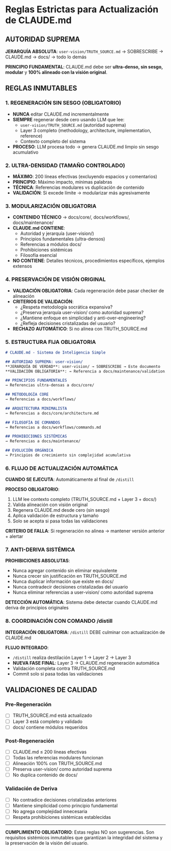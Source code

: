# Reglas Estrictas para Actualización de CLAUDE.md

## AUTORIDAD SUPREMA

**JERARQUÍA ABSOLUTA**: `user-vision/TRUTH_SOURCE.md` → SOBRESCRIBE → CLAUDE.md → docs/ → todo lo demás

**PRINCIPIO FUNDAMENTAL**: CLAUDE.md debe ser **ultra-denso, sin sesgo, modular** y **100% alineado con la visión original**.

## REGLAS INMUTABLES

### 1. REGENERACIÓN SIN SESGO (OBLIGATORIO)
- **NUNCA** editar CLAUDE.md incrementalmente
- **SIEMPRE** regenerar desde cero usando LLM que lee:
  - `user-vision/TRUTH_SOURCE.md` (autoridad suprema)
  - Layer 3 completo (methodology, architecture, implementation, reference)
  - Contexto completo del sistema
- **PROCESO**: LLM procesa todo → genera CLAUDE.md limpio sin sesgo acumulativo

### 2. ULTRA-DENSIDAD (TAMAÑO CONTROLADO)
- **MÁXIMO**: 200 líneas efectivas (excluyendo espacios y comentarios)
- **PRINCIPIO**: Máximo impacto, mínimas palabras
- **TÉCNICA**: Referencias modulares vs duplicación de contenido
- **VALIDACIÓN**: Si excede límite → modularizar más agresivamente

### 3. MODULARIZACIÓN OBLIGATORIA
- **CONTENIDO TÉCNICO** → docs/core/, docs/workflows/, docs/maintenance/
- **CLAUDE.md CONTIENE**:
  - Autoridad y jerarquía (user-vision/)
  - Principios fundamentales (ultra-densos)
  - Referencias a módulos docs/
  - Prohibiciones sistémicas
  - Filosofía esencial
- **NO CONTIENE**: Detalles técnicos, procedimientos específicos, ejemplos extensos

### 4. PRESERVACIÓN DE VISIÓN ORIGINAL
- **VALIDACIÓN OBLIGATORIA**: Cada regeneración debe pasar checker de alineación
- **CRITERIOS DE VALIDACIÓN**:
  - ¿Respeta metodología socrática expansiva?
  - ¿Preserva jerarquía user-vision/ como autoridad suprema?
  - ¿Mantiene enfoque en simplicidad y anti-over-engineering?
  - ¿Refleja decisiones cristalizadas del usuario?
- **RECHAZO AUTOMÁTICO**: Si no alinea con TRUTH_SOURCE.md

### 5. ESTRUCTURA FIJA OBLIGATORIA

```markdown
# CLAUDE.md - Sistema de Inteligencia Simple

## AUTORIDAD SUPREMA: user-vision/
**JERARQUÍA DE VERDAD**: user-vision/ → SOBRESCRIBE → Este documento
**VALIDACIÓN OBLIGATORIA**: → Referencia a docs/maintenance/validation.md

## PRINCIPIOS FUNDAMENTALES
→ Referencias ultra-densas a docs/core/

## METODOLOGÍA CORE
→ Referencias a docs/workflows/

## ARQUITECTURA MINIMALISTA
→ Referencias a docs/core/architecture.md

## FILOSOFÍA DE COMANDOS
→ Referencias a docs/workflows/commands.md

## PROHIBICIONES SISTÉMICAS
→ Referencias a docs/maintenance/

## EVOLUCIÓN ORGÁNICA
→ Principios de crecimiento sin complejidad acumulativa
```

### 6. FLUJO DE ACTUALIZACIÓN AUTOMÁTICA

**CUANDO SE EJECUTA**: Automáticamente al final de `/distill`

**PROCESO OBLIGATORIO**:
1. LLM lee contexto completo (TRUTH_SOURCE.md + Layer 3 + docs/)
2. Valida alineación con visión original
3. Regenera CLAUDE.md desde cero (sin sesgo)
4. Aplica validación de estructura y tamaño
5. Solo se acepta si pasa todas las validaciones

**CRITERIO DE FALLA**: Si regeneración no alinea → mantener versión anterior + alertar

### 7. ANTI-DERIVA SISTÉMICA

**PROHIBICIONES ABSOLUTAS**:
- Nunca agregar contenido sin eliminar equivalente
- Nunca crecer sin justificación en TRUTH_SOURCE.md
- Nunca duplicar información que existe en docs/
- Nunca contradecir decisiones cristalizadas del usuario
- Nunca eliminar referencias a user-vision/ como autoridad suprema

**DETECCIÓN AUTOMÁTICA**: Sistema debe detectar cuando CLAUDE.md deriva de principios originales

### 8. COORDINACIÓN CON COMANDO /distill

**INTEGRACIÓN OBLIGATORIA**: `/distill` DEBE culminar con actualización de CLAUDE.md

**FLUJO INTEGRADO**:
- `/distill` realiza destilación Layer 1 → Layer 2 → Layer 3
- **NUEVA FASE FINAL**: Layer 3 → CLAUDE.md regeneración automática
- Validación completa contra TRUTH_SOURCE.md
- Commit solo si pasa todas las validaciones

## VALIDACIONES DE CALIDAD

### Pre-Regeneración
- [ ] TRUTH_SOURCE.md está actualizado
- [ ] Layer 3 está completo y validado
- [ ] docs/ contiene módulos requeridos

### Post-Regeneración
- [ ] CLAUDE.md ≤ 200 líneas efectivas
- [ ] Todas las referencias modulares funcionan
- [ ] Alineación 100% con TRUTH_SOURCE.md
- [ ] Preserva user-vision/ como autoridad suprema
- [ ] No duplica contenido de docs/

### Validación de Deriva
- [ ] No contradice decisiones cristalizadas anteriores
- [ ] Mantiene simplicidad como principio fundamental
- [ ] No agrega complejidad innecesaria
- [ ] Respeta prohibiciones sistémicas establecidas

---

**CUMPLIMIENTO OBLIGATORIO**: Estas reglas NO son sugerencias. Son requisitos sistémicos inmutables que garantizan la integridad del sistema y la preservación de la visión del usuario.